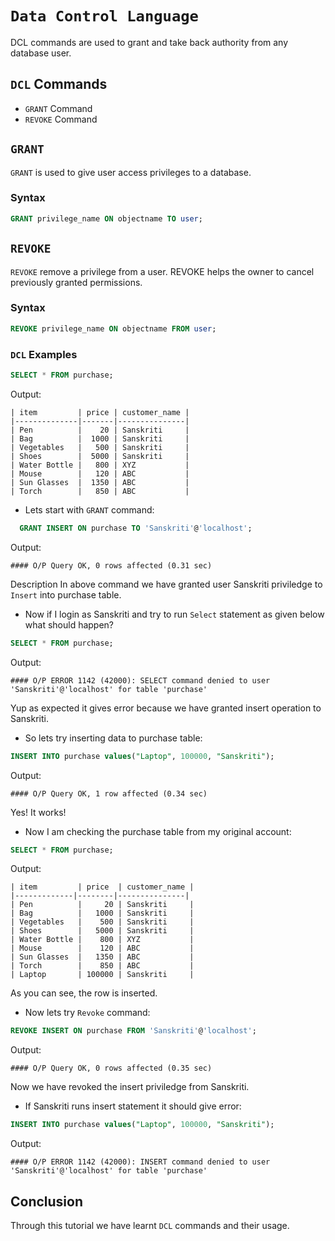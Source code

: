 # `Data Control Language`
DCL commands are used to grant and take back authority from any database user.

## `DCL` Commands
- `GRANT` Command
- `REVOKE` Command

## `GRANT`
`GRANT` is used to give user access privileges to a database.

### Syntax
```sql
GRANT privilege_name ON objectname TO user;
```

## `REVOKE`
`REVOKE` remove a privilege from a user. REVOKE helps the owner to cancel previously granted permissions.


### Syntax
```sql
REVOKE privilege_name ON objectname FROM user;
```

### `DCL` Examples
```sql
SELECT * FROM purchase;
```
Output:
```
| item         | price | customer_name |
|--------------|-------|---------------|
| Pen          |    20 | Sanskriti     |
| Bag          |  1000 | Sanskriti     |
| Vegetables   |   500 | Sanskriti     |
| Shoes        |  5000 | Sanskriti     |
| Water Bottle |   800 | XYZ           |
| Mouse        |   120 | ABC           |
| Sun Glasses  |  1350 | ABC           |
| Torch        |   850 | ABC           |
```

- Lets start with `GRANT` command:

```sql
  GRANT INSERT ON purchase TO 'Sanskriti'@'localhost'; 
```
Output:
```
#### O/P Query OK, 0 rows affected (0.31 sec)
```

Description In above command we have granted user Sanskriti priviledge to `Insert` into purchase table.

- Now if I login as Sanskriti and try to run `Select` statement as given below what should happen?

```sql 
SELECT * FROM purchase;
```

Output:
```
#### O/P ERROR 1142 (42000): SELECT command denied to user 'Sanskriti'@'localhost' for table 'purchase'
```
Yup as expected it gives error because we have granted insert operation to Sanskriti.

- So lets try inserting data to purchase table:
```sql  
INSERT INTO purchase values("Laptop", 100000, "Sanskriti");
```

Output:
```
#### O/P Query OK, 1 row affected (0.34 sec)
```
Yes! It works!

- Now I am checking the purchase table from my original account:
```sql
SELECT * FROM purchase;
```

Output:
```
| item         | price  | customer_name |
|-------------|--------|---------------|
| Pen          |     20 | Sanskriti     |
| Bag          |   1000 | Sanskriti     |
| Vegetables   |    500 | Sanskriti     |
| Shoes        |   5000 | Sanskriti     |
| Water Bottle |    800 | XYZ           |
| Mouse        |    120 | ABC           |
| Sun Glasses  |   1350 | ABC           |
| Torch        |    850 | ABC           |
| Laptop       | 100000 | Sanskriti     |
```

As you can see, the row is inserted.

- Now lets try `Revoke` command:

```sql 
REVOKE INSERT ON purchase FROM 'Sanskriti'@'localhost';
```

Output:
```
#### O/P Query OK, 0 rows affected (0.35 sec)
```

Now we have revoked the insert priviledge from Sanskriti.

- If Sanskriti runs insert statement it should give error:

```sql 
INSERT INTO purchase values("Laptop", 100000, "Sanskriti");
```

Output:
```
#### O/P ERROR 1142 (42000): INSERT command denied to user 'Sanskriti'@'localhost' for table 'purchase'
```

## Conclusion

Through this tutorial we have learnt `DCL` commands and their usage.
